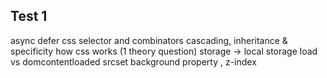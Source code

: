 ## Test 1
async defer
css selector and combinators
cascading, inheritance & specificity 
how css works (1 theory question)
storage -> local storage 
load vs domcontentloaded
srcset
background property , z-index 